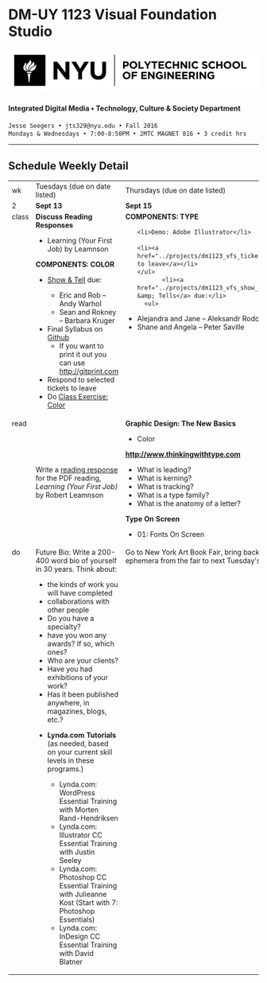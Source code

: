 # DM-UY 1123 Visual Foundation Studio

![NYU](nyu_soe_logo.png)
#### Integrated Digital Media • Technology, Culture & Society Department 

    Jesse Seegers • jts329@nyu.edu • Fall 2016 
    Mondays & Wednesdays • 7:00-8:50PM • 2MTC MAGNET 816 • 3 credit hrs

---

## Schedule Weekly Detail

<table>
<tr>
<td>wk</td>
<td>Tuesdays (due on date listed)</td>
<td>Thursdays (due on date listed)</td>
</tr>
<!-- dates -->
<tr>
  <td valign="top">2</td>
  <td valign="top"><strong>Sept 13</strong></td>
  <td valign="top"><strong>Sept 15</strong></td>
</tr>
<!-- class -->
<tr>
  <td valign="top">class</td>
  <td valign="top" width="48%"><strong>Discuss Reading Responses</strong>
<ul>
<li>Learning (Your First Job) by Leamnson</li>
</ul><strong>COMPONENTS: COLOR</strong>
  <ul>
  <li><a href="../projects/dm1123_vfs_show_and_tells.md">Show &amp; Tell</a> due:    </li>     
  <ul>
 <li>Eric and Rob – Andy Warhol</li>    
 <li>Sean and Rokney – Barbara Kruger</li>
 </ul>
    <li>Final Syllabus on <a href="../dm1123_vfs_syllabus.md" target="_blank">Github</a><ul>
    <li>If you want to print it out you can use <a href="http://gitprint.com" target="_blank">http://gitprint.com</a></li>
    </ul>
  <li>Respond to selected tickets to leave
  <li>Do   <a href="../class_exercises/dm1123_class_exercise_color.md">Class Exercise: Color</a>
  </ul>
  </td>
  
  <td valign="top" width="48%"><strong>COMPONENTS: TYPE</strong>
    <ul>

    <li>Demo: Adobe Illustrator</li>

    <li><a href="../projects/dm1123_vfs_tickets_to_leave.md">Ticket to leave</a></li>
    </ul>
           <li><a href="../projects/dm1123_vfs_show_and_tells.md">Show &amp; Tells</a> due:</li>
      <ul>
 <li>Alejandra and Jane – Aleksandr Rodchenko</li>    
 <li>Shane and Angela – Peter Saville</li>
 </ul>
  </td>
</tr>

<!-- homework -->
<tr>
  <td valign="top">read</td>
  <td>
  Write a <a href="../projects/dm1123_vfs_reading_responses.md"> reading response</a> for the PDF reading, <em>Learning (Your First Job)</em> by Robert Leamnson
  </td>
  
  <td valign="top"><strong>Graphic Design: The New Basics </strong>
    <ul>
    <li>Color</li>
    </ul>
  <strong><a href="http://www.thinkingwithtype.com" target="_blank">http://www.thinkingwithtype.com</a></strong>
    <ul> 
    <li>What is leading?
    <li>What is kerning?
    <li>What is tracking?
    <li>What is a type family?
    <li>What is the anatomy of a letter? 
    </ul>
  <strong>Type On Screen</strong>
    <ul>
    <li>01: Fonts On Screen
    </li>
</td>
</tr>

<!-- do -->
<tr>
  <td valign="top">do</td>
  
  <td valign="top">
  Future Bio: Write a 200-400 word bio of yourself in 30 years.	Think about: <ul>
<li>the kinds of work you will have completed </li>
<li> collaborations with other people </li>
<li> Do you have a specialty? </li>
<li> have you won any awards? If so, which ones? </li>
<li> Who are your clients? </li>
<li> Have you had exhibitions of your work? </li>
<li> Has it been published anywhere, in magazines, blogs, etc.? </li>
</ul>
  <ul><li><strong>Lynda.com Tutorials</strong> (as needed, based on your current skill levels in these programs.)</li>
  <ul>
  <li>Lynda.com: WordPress Essential Training with Morten Rand-Hendriksen</li>
  <li>Lynda.com: Illustrator CC Essential Training with Justin Seeley</li>
  <li>Lynda.com: Photoshop CC Essential Training with Julieanne Kost (Start with 7: Photoshop Essentials)</li>
  <li>Lynda.com: InDesign CC Essential Training with David Blatner</li>
  </ul>
  </ul>
</td>
  <td valign="top">
  Go to New York Art Book Fair, bring back some printed ephemera from the fair to next Tuesday's class
  </td>
  

</tr>
</table>
